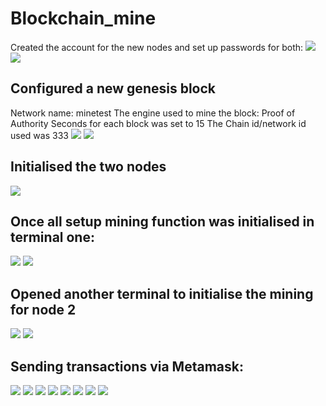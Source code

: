 # Blockchain_mine

Created the account for the new nodes and set up passwords for both: 
 ![](https://github.com/Aelrid/Blockchain_mine/blob/main/Screenshot%20folder/node%20accounts%20created.jpg)
 ![](https://github.com/Aelrid/Blockchain_mine/blob/main/Screenshot%20folder/node%20accounts%20created%202.jpg)
## Configured a new genesis block
Network name: minetest
The engine used to mine the block: Proof of Authority
Seconds for each block was set to 15
The Chain id/network id used was 333
![](https://github.com/Aelrid/Blockchain_mine/blob/main/Screenshot%20folder/configured%20gensesis.jpg)
![](https://github.com/Aelrid/Blockchain_mine/blob/main/Screenshot%20folder/configured%20gensesis%202.jpg)
 
## Initialised the two nodes 
![](https://github.com/Aelrid/Blockchain_mine/blob/main/Screenshot%20folder/Initialised%20nodes.jpg)
 
## Once all setup mining function was initialised in terminal one:
![](https://github.com/Aelrid/Blockchain_mine/blob/main/Screenshot%20folder/Intialise%20block%20mining%201.png)
![](https://github.com/Aelrid/Blockchain_mine/blob/main/Screenshot%20folder/Intialise%20block%20mining%201-2.jpg)
 
## Opened another terminal to initialise the mining for node 2
![](https://github.com/Aelrid/Blockchain_mine/blob/main/Screenshot%20folder/Intialise%20block%20mining%202%201-2.jpg)
![](https://github.com/Aelrid/Blockchain_mine/blob/main/Screenshot%20folder/Intialise%20block%20mining%202%202-2.jpg)
 
## Sending transactions via Metamask:
![](https://github.com/Aelrid/Blockchain_mine/blob/main/Screenshot%20folder/Metamask%20Step%201%20import%20account.jpg)
![](https://github.com/Aelrid/Blockchain_mine/blob/main/Screenshot%20folder/Metmask%20step%202%20json%20and%20file.jpg)
![](https://github.com/Aelrid/Blockchain_mine/blob/main/Screenshot%20folder/Metamask%20Step%203%20select%20keystore%20file.JPG)
![](https://github.com/Aelrid/Blockchain_mine/blob/main/Screenshot%20folder/Metamask%20Step%204%20enterpassword%20and%20import.JPG)
![](https://github.com/Aelrid/Blockchain_mine/blob/main/Screenshot%20folder/Metamask%20Step%205%20click%20send.JPG)
![](https://github.com/Aelrid/Blockchain_mine/blob/main/Screenshot%20folder/Metamask%20Step%206%20add%20node%20adddress%20and%20send%20eth.JPG)
![](https://github.com/Aelrid/Blockchain_mine/blob/main/Screenshot%20folder/Metamask%20Step%207%20click%20send.JPG)
![](https://github.com/Aelrid/Blockchain_mine/blob/main/Screenshot%20folder/Metamask%20Step%208%20trnsaction%20confirmed.JPG)





